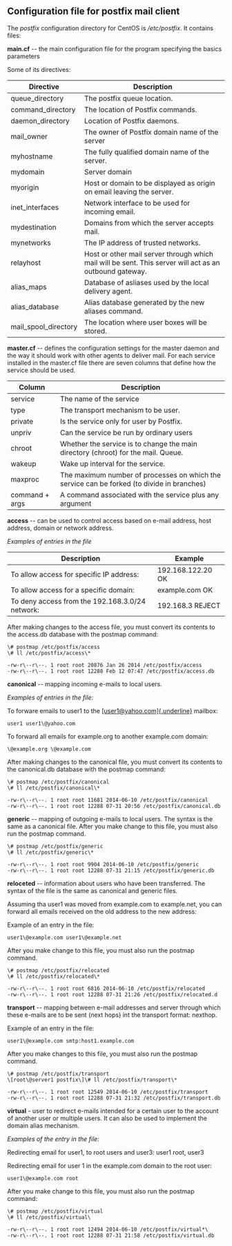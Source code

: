 Configuration file for **postfix** mail client
------------------------------------------------

The *postfix* configuration directory for CentOS is */etc/postfix*. It
contains files:

**main.cf** -- the main configuration file for the program specifying
the basics parameters

Some of its directives:


|**Directive**            |       **Description**                                                                                    |
| ------------------------| ---------------------------------------------------------------------------------------------------------|
|queue\_directory         |       The postfix queue location.                                                                         
|command\_directory       |      The location of Postfix commands.
|daemon\_directory        |       Location of Postfix daemons.
|mail\_owner              |       The owner of Postfix domain name of the server
|myhostname               |       The fully qualified domain name of the server.
|mydomain                 |       Server domain
|myorigin                 |       Host or domain to be displayed as origin on email leaving the server.
|inet\_interfaces         |       Network interface to be used for incoming email.
|mydestination            |       Domains from which the server accepts mail.
|mynetworks               |       The IP address of trusted networks.
|relayhost                |       Host or other mail server through which mail will be sent. This server will act as an outbound gateway.
|alias\_maps              |       Database of asliases used by the local delivery agent.
|alias\_database          |       Alias database generated by the new aliases command.
|mail\_spool\_directory   |       The location where user boxes will be stored.

**master.cf** -- defines the configuration settings for the master
daemon and the way it should work with other agents to deliver mail.
For each service installed in the master.cf file there are seven
columns that define how the service should be used.

|Column           |     Description
|---------------- | --------------------------------------------------------------------------------------------
|service          |    The name of the service
|type             |    The transport mechanism to be user.
|private          |    Is the service only for user by Postfix.
|unpriv           |    Can the service be run by ordinary users
|chroot           |    Whether the service is to change the main directory (chroot) for the mail. Queue.
|wakeup           |    Wake up interval for the service.
|maxproc          |    The maximum number of processes on which the service can be forked (to divide in branches)
|command + args   |   A command associated with the service plus any argument

**access** -- can be used to control access based on e-mail address,
host address, domain or network address.

*Examples of entries in the file*

|Description                                     | Example
|------------------------------------------------|--------------------
|To allow access for specific IP address:        | 192.168.122.20 OK
|To allow access for a specific domain:          | example.com OK
|To deny access from the 192.168.3.0/24 network: | 192.168.3 REJECT

After making changes to the access file, you must convert its contents
to the access.db database with the postmap command:

	\# postmap /etc/postfix/access
	\# ll /etc/postfix/access\*

	-rw-r\--r\--. 1 root root 20876 Jan 26 2014 /etc/postfix/access
	-rw-r\--r\--. 1 root root 12288 Feb 12 07:47 /etc/postfix/access.db

**canonical** -- mapping incoming e-mails to local users.

*Examples of entries in the file:*

To forware emails to user1 to the
[[user1\@yahoo.com]{.underline}](mailto:user1@yahoo.com) mailbox:

	user1 user1\@yahoo.com

To forward all emails for example.org to another example.com domain:

	\@example.org \@example.com

After making changes to the canonical file, you must convert its
contents to the canonical.db database with the postmap command:

	\# postmap /etc/postfix/canonical
	\# ll /etc/postfix/canonical\*

	-rw-r\--r\--. 1 root root 11681 2014-06-10 /etc/postfix/canonical
	-rw-r\--r\--. 1 root root 12288 07-31 20:56 /etc/postfix/canonical.db

**generic** -- mapping of outgoing e-mails to local users. The syntax
is the same as a canonical file. After you make change to this file,
you must also run the postmap command.

	\# postmap /etc/postfix/generic
	\# ll /etc/postfix/generic\*

	-rw-r\--r\--. 1 root root 9904 2014-06-10 /etc/postfix/generic
	-rw-r\--r\--. 1 root root 12288 07-31 21:15 /etc/postfix/generic.db

**reloceted** -- information about users who have been transferred.
The syntax of the file is the same as canonical and generic files.

Assuming tha user1 was moved from example.com to example.net, you can
forward all emails received on the old address to the new address:

Example of an entry in the file:

	user1\@example.com user1\@example.net

After you make change to this file, you must also run the postmap
command.

	\# postmap /etc/postfix/relocated
	\# ll /etc/postfix/relocated\*

	-rw-r\--r\--. 1 root root 6816 2014-06-10 /etc/postfix/relocated
	-rw-r\--r\--. 1 root root 12288 07-31 21:26 /etc/postfix/relocated.d

**transport** -- mapping between e-mail addresses and server through
which these e-mails are to be sent (next hops) int the transport
format: nexthop.

Example of an entry in the file:

	user1\@example.com smtp:host1.example.com

After you make changes to this file, you must also run the postmap
command.

	\# postmap /etc/postfix/transport
	\[root\@server1 postfix\]\# ll /etc/postfix/transport\*

	-rw-r\--r\--. 1 root root 12549 2014-06-10 /etc/postfix/transport
	-rw-r\--r\--. 1 root root 12288 07-31 21:32 /etc/postfix/transport.db

**virtual** - user to redirect e-mails intended for a certain user to
the account of another user or multiple users. It can also be used to
implement the domain alias mechanism.

*Examples of the entry in the file:*

Redirecting email for user1, to root users and user3:
	user1 root, user3

Redirecting email for user 1 in the example.com domain to the root
user:

	user1\@example.com root

After you make change to this file, you must also run the postmap
command:

	\# postmap /etc/postfix/virtual
	\# ll /etc/postfix/virtual\

	-rw-r\--r\--. 1 root root 12494 2014-06-10 /etc/postfix/virtual*\
	-rw-r\--r\--. 1 root root 12288 07-31 21:58 /etc/postfix/virtual.db
